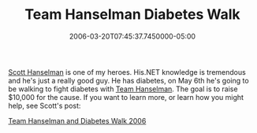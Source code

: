 ﻿---
title: Team Hanselman Diabetes Walk
date: "2006-03-20T07:45:37.7450000-05:00"
description: Scott Hanselman is one of my heroes. His.NET knowledge is tremendous and he's just a really good guy. He has diabetes, on May 6th he's going to be walking to fight diabetes with [Team Hanselman.
featuredImage: img/team-hanselman-diabetes-walk-featured.png
---

[Scott Hanselman](http://www.hanselman.com/) is one of my heroes. His.NET knowledge is tremendous and he's just a really good guy. He has diabetes, on May 6th he's going to be walking to fight diabetes with [Team Hanselman](http://walk.diabetes.org/site/TR?pg=personal&fr_id=3418&px=2784611). The goal is to raise $10,000 for the cause. If you want to learn more, or learn how you might help, see Scott's post:

[Team Hanselman and Diabetes Walk 2006](http://www.hanselman.com/blog/TeamHanselmanAndDiabetesWalk2006.aspx)

